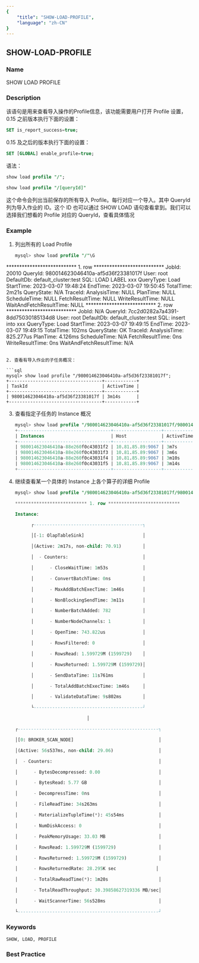 ```yaml
---
{
    "title": "SHOW-LOAD-PROFILE",
    "language": "zh-CN"
}
---
```


<!--
Licensed to the Apache Software Foundation (ASF) under one
or more contributor license agreements.  See the NOTICE file
distributed with this work for additional information
regarding copyright ownership.  The ASF licenses this file
to you under the Apache License, Version 2.0 (the
"License"); you may not use this file except in compliance
with the License.  You may obtain a copy of the License at

  http://www.apache.org/licenses/LICENSE-2.0

Unless required by applicable law or agreed to in writing,
software distributed under the License is distributed on an
"AS IS" BASIS, WITHOUT WARRANTIES OR CONDITIONS OF ANY
KIND, either express or implied.  See the License for the
specific language governing permissions and limitations
under the License.
-->

## SHOW-LOAD-PROFILE

### Name

SHOW LOAD PROFILE

### Description

该语句是用来查看导入操作的Profile信息，该功能需要用户打开 Profile 设置，0.15 之前版本执行下面的设置：

```sql
SET is_report_success=true;
```

0.15 及之后的版本执行下面的设置：

```sql
SET [GLOBAL] enable_profile=true;
```

语法：

```sql
show load profile "/";

show load profile "/[queryId]"
```

这个命令会列出当前保存的所有导入 Profile。每行对应一个导入。其中 QueryId 列为导入作业的 ID。这个 ID 也可以通过 SHOW LOAD 语句查看拿到。我们可以选择我们想看的 Profile 对应的 QueryId，查看具体情况

### Example

1. 列出所有的 Load Profile

   ```sql
   mysql> show load profile "/"\G
*************************** 1. row ***************************
                 JobId: 20010
               QueryId: 980014623046410a-af5d36f23381017f
                  User: root
             DefaultDb: default_cluster:test
                   SQL: LOAD LABEL xxx
             QueryType: Load
             StartTime: 2023-03-07 19:48:24
               EndTime: 2023-03-07 19:50:45
             TotalTime: 2m21s
            QueryState: N/A
               TraceId:
          AnalysisTime: NULL
              PlanTime: NULL
          ScheduleTime: NULL
       FetchResultTime: NULL
       WriteResultTime: NULL
WaitAndFetchResultTime: NULL
*************************** 2. row ***************************
                 JobId: N/A
               QueryId: 7cc2d0282a7a4391-8dd75030185134d8
                  User: root
             DefaultDb: default_cluster:test
                   SQL: insert into xxx
             QueryType: Load
             StartTime: 2023-03-07 19:49:15
               EndTime: 2023-03-07 19:49:15
             TotalTime: 102ms
            QueryState: OK
               TraceId:
          AnalysisTime: 825.277us
              PlanTime: 4.126ms
          ScheduleTime: N/A
       FetchResultTime: 0ns
       WriteResultTime: 0ns
WaitAndFetchResultTime: N/A
   ```

2. 查看有导入作业的子任务概况：

   ```sql
   mysql> show load profile "/980014623046410a-af5d36f23381017f";
   +-----------------------------------+------------+
   | TaskId                            | ActiveTime |
   +-----------------------------------+------------+
   | 980014623046410a-af5d36f23381017f | 3m14s      |
   +-----------------------------------+------------+
   ```

3. 查看指定子任务的 Instance 概况

   ```sql
   mysql> show load profile "/980014623046410a-af5d36f23381017f/980014623046410a-af5d36f23381017f";
   +-----------------------------------+------------------+------------+
   | Instances                         | Host             | ActiveTime |
   +-----------------------------------+------------------+------------+
   | 980014623046410a-88e260f0c43031f2 | 10.81.85.89:9067 | 3m7s       |
   | 980014623046410a-88e260f0c43031f3 | 10.81.85.89:9067 | 3m6s       |
   | 980014623046410a-88e260f0c43031f4 | 10.81.85.89:9067 | 3m10s      |
   | 980014623046410a-88e260f0c43031f5 | 10.81.85.89:9067 | 3m14s      |
   +-----------------------------------+------------------+------------+
   ```

4. 继续查看某一个具体的 Instance 上各个算子的详细 Profile

   ```sql
   mysql> show load profile "/980014623046410a-af5d36f23381017f/980014623046410a-af5d36f23381017f/980014623046410a-88e260f0c43031f5"\G
   
   *************************** 1. row ***************************
   
   Instance:
   
         ┌-----------------------------------------┐
   
         │[-1: OlapTableSink]                      │
   
         │(Active: 2m17s, non-child: 70.91)        │
   
         │  - Counters:                            │
   
         │      - CloseWaitTime: 1m53s             │
   
         │      - ConvertBatchTime: 0ns            │
   
         │      - MaxAddBatchExecTime: 1m46s       │
   
         │      - NonBlockingSendTime: 3m11s       │
   
         │      - NumberBatchAdded: 782            │
   
         │      - NumberNodeChannels: 1            │
   
         │      - OpenTime: 743.822us              │
   
         │      - RowsFiltered: 0                  │
   
         │      - RowsRead: 1.599729M (1599729)    │
   
         │      - RowsReturned: 1.599729M (1599729)│
   
         │      - SendDataTime: 11s761ms           │
   
         │      - TotalAddBatchExecTime: 1m46s     │
   
         │      - ValidateDataTime: 9s802ms        │
   
         └-----------------------------------------┘
   
                              │
   
   ┌-----------------------------------------------------┐
   
   │[0: BROKER_SCAN_NODE]                                │
   
   │(Active: 56s537ms, non-child: 29.06)                 │
   
   │  - Counters:                                        │
   
   │      - BytesDecompressed: 0.00                      │
   
   │      - BytesRead: 5.77 GB                           │
   
   │      - DecompressTime: 0ns                          │
   
   │      - FileReadTime: 34s263ms                       │
   
   │      - MaterializeTupleTime(*): 45s54ms             │
   
   │      - NumDiskAccess: 0                             │
   
   │      - PeakMemoryUsage: 33.03 MB                    │
   
   │      - RowsRead: 1.599729M (1599729)                │
   
   │      - RowsReturned: 1.599729M (1599729)            │
   
   │      - RowsReturnedRate: 28.295K sec               │
   
   │      - TotalRawReadTime(*): 1m20s                   │
   
   │      - TotalReadThroughput: 30.39858627319336 MB/sec│
   
   │      - WaitScannerTime: 56s528ms                    │
   
   └-----------------------------------------------------┘
   ```

### Keywords

    SHOW, LOAD, PROFILE

### Best Practice

